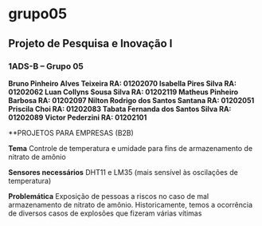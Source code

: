 # grupo05

## Projeto de Pesquisa e Inovação I

### 1ADS-B – Grupo 05

**Bruno Pinheiro Alves Teixeira	RA: 01202070
Isabella Pires Silva	RA: 01202062
Luan Collyns Sousa Silva	RA: 01202119
Matheus Pinheiro Barbosa	RA: 01202097
Nilton Rodrigo dos Santos Santana	RA: 01202051
Priscila Choi	RA: 01202083
Tabata Fernanda dos Santos Silva	RA: 01202089
Victor Pederzini	RA: 01202101**
 
**PROJETOS PARA EMPRESAS (B2B)

**Tema** 
Controle de temperatura e umidade para fins de armazenamento de nitrato de amônio

**Sensores necessários** 
DHT11 e LM35 (mais sensível às oscilações de temperatura)

**Problemática** 
Exposição de pessoas a riscos no caso de mal armazenamento de nitrato de amônio. Historicamente, temos a ocorrência de diversos casos de explosões que fizeram várias vítimas
